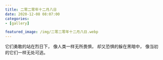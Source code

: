 ```yaml
---
title: 二零二零年十二月八日
date: 2020-12-08 08:07:00
categories:
- [gallery]

featured_image: /img/二零二零年十二月八日.webp
---
```


它们勇敢的站在烈日下， 像人类一样无所畏惧， 却又恐惧的躲在黑暗中， 像当初的它们一样无处可逃。

